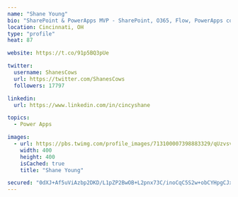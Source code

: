 ```yaml
---
name: "Shane Young"
bio: "SharePoint & PowerApps MVP - SharePoint, O365, Flow, PowerApps consulting? @PowerApps911 | Pure Snark? You found it."
location: Cincinnati, OH
type: "profile"
heat: 87

website: https://t.co/91p5BQ3pUe

twitter:
  username: ShanesCows
  url: https://twitter.com/ShanesCows
  followers: 17797

linkedin:
  url: https://www.linkedin.com/in/cincyshane

topics:
  - Power Apps

images:
  - url: https://pbs.twimg.com/profile_images/713100007398883329/qUzvsvQ3_400x400.jpg
    width: 400
    height: 400
    isCached: true
    title: "Shane Young"

secured: "0dXJ+Af5uViAzbp2DKD/L1pZP2BwOB+L2pnx73C/inoCqC5S2w+obCYHpgCJxdSqP52EWFTy0iqf/e6uo6aoyI0myLxAttJOTJzBy8bzbvb/z546u7mO6L7aYuAL0mHkYTqvqsVWhwZuMqFih/walDTIkhqICLH3qGv6f4AsTB0Bl/ABV8xKjDKTifikip/TGt6dicJi4VeR3OIRnqIQJihHq0LU4MSOte4/aIGLIyh7v7yJsf4gbsSRK5BHNiYFKe4mm0SXkFsfh2bZnt7ABMNHwIGiMzRB2NfMgzPu59reRTj+4II9qQkP6Q2TI4KC0FRV1u3tRHt3SnWdzVO7jLpiDDyxR3R/o2Z/ilXbcCGl7m1yowfI39jHIZDogNRalCDKoNP+nRDqz9gUBYk5Rppt8YkU2QNlIH6B7W9WMVE=;N5i/2ePe/B1pbnqX9AdKHA=="
---
```


